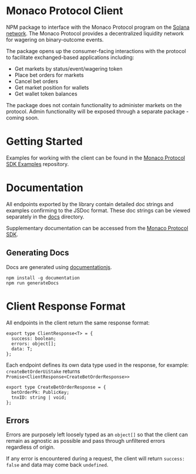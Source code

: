 # Monaco Protocol Client

NPM package to interface with the Monaco Protocol program on the [Solana network](https://solana.com/developers). The Monaco Protocol provides a decentralized liquidity network for wagering on binary-outcome events.

The package opens up the consumer-facing interactions with the protocol to facilitate exchanged-based applications including:

- Get markets by status/event/wagering token
- Place bet orders for markets
- Cancel bet orders
- Get market position for wallets
- Get wallet token balances

The package does not contain functionality to administer markets on the protocol. Admin functionality will be exposed through a separate package - coming soon.

# Getting Started

Examples for working with the client can be found in the [Monaco Protocol SDK Examples](https://github.com/MonacoProtocol/sdk/tree/main/examples) repository.

# Documentation

All endpoints exported by the library contain detailed doc strings and examples confirming to the JSDoc format. These doc strings can be viewed separately in the [docs](./docs/) directory.

Supplementary documentation can be accessed from the [Monaco Protocol SDK](https://github.com/MonacoProtocol/sdk/tree/main/examples).

## Generating Docs

Docs are generated using [documentationjs](https://github.com/documentationjs/documentation). 

```
npm install -g documentation
npm run generateDocs
```

# Client Response Format

All endpoints in the client return the same response format:

```
export type ClientResponse<T> = {
  success: boolean;
  errors: object[];
  data: T;
};
```

Each endpoint defines its own data type used in the response, for example: `createBetOrderUiStake` returns `Promise<ClientResponse<CreateBetOrderResponse>>`

```
export type CreateBetOrderResponse = {
  betOrderPk: PublicKey;
  tnxID: string | void;
};
```

## Errors

Errors are purposely left loosely typed as an `object[]` so that the client can remain as agnostic as possible and pass through unfiltered errors regardless of origin.

If any error is encountered during a request, the client will return `success: false` and data may come back `undefined`.
